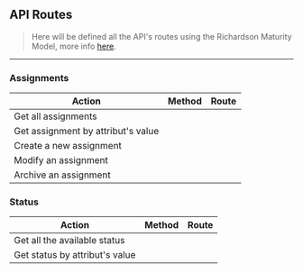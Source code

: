 ## API Routes

> Here will be defined all the API's routes using the Richardson Maturity Model, more info [here](https://martinfowler.com/articles/richardsonMaturityModel.html).

____

### Assignments

| Action | Method | Route |
| ---- | ---- | ---- |
| Get all assignments | | |
| Get assignment by attribut's value | | |
| Create a new assignment | | |
| Modify an assignment | | |
| Archive an assignment | | |

### Status
| Action | Method | Route |
| ---- | ---- | ---- |
| Get all the available status | | |
| Get status by attribut's value | | |
